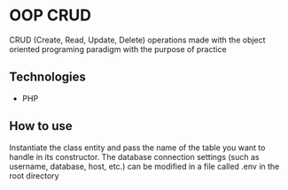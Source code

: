 # OOP CRUD
CRUD (Create, Read, Update, Delete) operations made with the object oriented programing paradigm with the purpose of practice

## Technologies
- PHP

## How to use
Instantiate the class entity and pass the name of the table you want to handle in its constructor. The database connection settings (such as username, database, host, etc.) can be modified in a file called .env in the root directory
